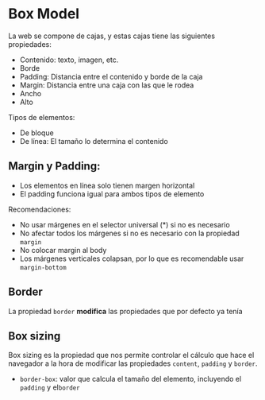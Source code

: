 # Box Model

La web se compone de cajas, y estas cajas tiene las siguientes propiedades:
- Contenido: texto, imagen, etc.
- Borde
- Padding: Distancia entre el contenido y borde de la caja
- Margin: Distancia entre una caja con las que le rodea
- Ancho
- Alto

Tipos de elementos:
* De bloque
* De línea: El tamaño lo determina el contenido

## Margin y Padding:
* Los elementos en línea solo tienen margen horizontal
* El padding funciona igual para ambos tipos de elemento

Recomendaciones:
* No usar márgenes en el selector universal (*) si no es necesario
* No afectar todos los márgenes si no es necesario con la propiedad ``margin``
* No colocar margin al body
* Los márgenes verticales colapsan, por lo que es recomendable usar ``margin-bottom``

## Border
La propiedad ``border`` **modifica** las propiedades que por defecto ya tenía

## Box sizing
Box sizing es la propiedad que nos permite controlar el cálculo que hace el navegador a la hora de modificar las propiedades ``content``, ``padding`` y ``border``.

* ``border-box``: valor que calcula el tamaño del elemento, incluyendo el ``padding`` y el``border``